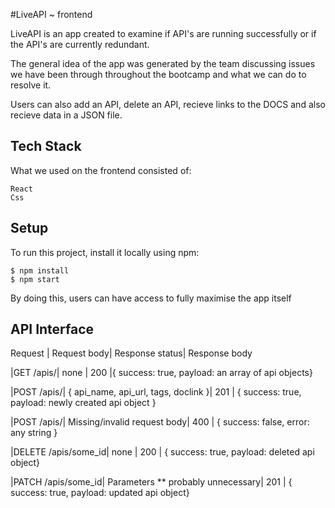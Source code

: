 #LiveAPI ~ frontend

LiveAPI is an app created to examine if API's are running successfully or if the API's are currently redundant. 

The general idea of the app was generated by the team discussing issues we have been through throughout the bootcamp and what we can do to resolve it. 

Users can also add an API, delete an API, recieve links to the DOCS and also recieve data in a JSON file.


## Tech Stack 
What we used on the frontend consisted of:
```
React
Css
```


## Setup
To run this project, install it locally using npm:

```
$ npm install
$ npm start
```
By doing this, users can have access to fully maximise the app itself



## API Interface


Request    | Request body| Response status| Response body


|GET /apis/|   none	      |     200	   |{ success: true, payload: an array of api objects}


|POST /apis/|	{ api_name, api_url, tags, doclink }|	201  |    { success: true, payload: newly created api object }


|POST /apis/|	Missing/invalid request body|	400   |	{ success: false, error: any string }


|DELETE /apis/some_id|	none  |	200        |	{ success: true, payload: deleted api object}


|PATCH /apis/some_id|	Parameters ** probably unnecessary|     201      |	{ success: true, payload: updated api object}


